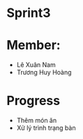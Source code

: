 # Sprint3
# Member: 
* Lê Xuân Nam
* Trương Huy Hoàng
# Progress
* Thêm món ăn
* Xử lý trình trạng bàn

